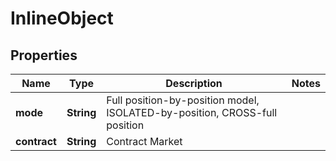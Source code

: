 
# InlineObject

## Properties

Name | Type | Description | Notes
------------ | ------------- | ------------- | -------------
**mode** | **String** | Full position-by-position model, ISOLATED-by-position, CROSS-full position | 
**contract** | **String** | Contract Market | 

